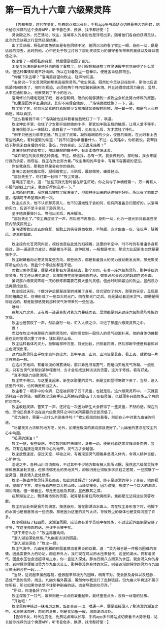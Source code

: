 # 第一百九十六章 六级聚灵阵
        【告知书友，时代在变化，免费站点难以长存，手机app多书源站点切换看书大势所趋，站长给你推荐的这个换源APP，听书音色多、换源、找书都好使！】
       灵诀殿之外，光芒涌动，牧尘，洛璃等人的身形也是浮现出来，随着他们各自的获得灵诀，此次的灵诀殿之行显然已是结束。
       出了灵诀殿，杨弘的面色依旧是有些阴晴不定，他阴沉沉的看了牧尘一眼，身形一动，便是远远的掠去，此时的他，心中还处于牧尘打败了那化天境实力的镇守者所带来的震骇以及难以置信之中。
       牧尘瞥了一眼杨弘的背影，然后便是收回了目光。
       木奎与冰清倒是有些好奇的看了看牧尘，他们很想知道牧尘在灵诀殿中究竟获得了什么灵诀，但这种事情毕竟不好询问，所以在对着牧尘一抱拳后，便是各自远掠而去。
       “你接下来去哪？”洛璃美目望向牧尘，轻声询问道。
       “去见识一下北苍灵院的那些高级聚灵阵。”牧尘笑道，既然如今灵诀已经到手，那他也应该抓紧时间修炼了，他时间紧迫，必须在两个月内突破到融天境，并且还得完成灵力融合，显然，从李玄通的身上，他察觉到了不小的压力。
       洛璃修长的睫毛轻眨了眨，她冰雪聪明，隐约的能够猜到一点牧尘会如此努力修炼的原因。
       “如果是因为李玄通的话，其实不用理会他的...”洛璃微微犹豫了一下，道。
       牧尘笑了笑，他目光紧紧的盯着眼前少女那精致如瓷般的脸颊，那一颦一笑，都是令人心神动摇，难以自拔。
       “这么看着我干嘛？”洛璃被他这样看着俏脸微红了一下，嗔道。
       牧尘伸出手掌，拉住了少女那纤细娇嫩的小手，那犹如羊脂玉般的触感，让得人爱不释手。
       洛璃俏脸浮上一抹嫣红，美目看了一下四周，见到无人后，方才放轻了挣扎。
       “倒不只是因为那李玄通。”牧尘抿了抿嘴，凝视着眼前的少女，俊逸的面庞，在此时看上去有些线条化，有种坚毅的味道：“我不知道你承担着什么，不过，在灵路中，你和我说，要帮我挡下那些来自身后的冷箭，那么，你的身前，又该谁来站着？”
       洛璃怔怔的望着牧尘，那琉璃般的眸子中，有着柔情在荡漾着。
       “或许现在的我没有这种资格，不过，相信我，总有一天，我会做到的，那时候，我会来履行我的承诺，而现在，我正在为此努力着。”牧尘柔和的声音中，有着不容置疑的坚定。
       你在我身后，那我自然是会在你的身前。
       洛璃贝齿轻咬着红唇，凝视着牧尘，半晌后，展颜微笑，螓首轻点。
       “那我先去了，你打算一起吗？”牧尘笑道。
       洛璃摇了摇头，道：“这些天我先暂时留在新生区吧，你之前夺了神魄榜第一，万一再有人不服气的找上门来，我也好帮你应对一下。”
       上次陌轮的事，虽然最后被牧尘解决掉了，但那种传出来的话终归不好听，所以有了前车之鉴，洛璃可不希望再出现一次。
       牧尘点点头，他不认识那苏灵儿，也不知道她性子会如何，但有所准备总归是好的，以洛璃的实力，应该不至于会弱了那苏灵儿。
       至于她真要做什么，等他出关后，再来解决。
       “那我先走了。”牧尘再度说了一声，然后也不再拖沓，身形一动，化为一道光影对着北苍灵院内部疾掠而去。
       洛璃望着牧尘远去的身影，俏脸上的笑容微微收敛，半晌后，方才幽幽一叹，轻叹声，随着风，逐渐的飘散。
       ...
       牧尘掠向北苍灵院内部，视线也是在此处的扫视着，这里的半空中，时不时的有着诸多身影掠过，那一道道灵力波动，都是相当不弱，这种区域，一般都是老生，那实力比起新生自然是要强不少。
       牧尘眼睛看向北苍灵院某些方向，那些地方，都是有着强大的灵力波动散发出来，那是聚灵阵所在的方向，而且个个等级怕都是不低。
       而牧尘略作思量，便是对着那右方深处掠去，那个方向，有着一座六级聚灵阵，那种等级的聚灵阵，牧尘还从未见识过，如果能够在那里面修炼的话，效果必然会远远的超越在这外面。
       虽说那六级聚灵阵每一天的修炼都需要花费大量的灵值，但此时时间紧迫的牧尘，显然没办法再顾虑这些。
       牧尘掠过天际，十数分钟后便是逐渐的减缓了身形，目光望向了前方，那里的天空，呈现剧烈的扭曲之状，仿佛形成了一座巨大的光门，而在那光门之后，则是涌动着滔天灵气，即便是隔得远远的，都是能够感觉到那种灵气所带来的一些压迫。
       咻咻！
       在那光门之外，正有着一道道身影对着光门暴掠而去，显然都是前来这座六级聚灵阵修炼的学员。
       牧尘也是赞叹了一声，然后身形一动，汇入人流之中，冲进了那座六级聚灵阵之中。
       轰！
       而就在牧尘冲进那座六级聚灵阵时，顿时感觉到一股惊人的灵气迎面扑来，他的身体仿佛都是在此时变得沉重了许多，犹如肩抗山岳。
       牧尘运转着体内灵力，抵御着那种沉重，目光抬起，扫视着四周，然后那眼中便是有着惊异之色涌现出来。
       这六级聚灵阵出乎牧尘意料的庞大，其中平原，山涧，山河皆是具备，看上去，就犹如一片世外桃源一般。
       在这片天地间，有着淡淡的薄雾涌动，那并非是寻常雾气，而是由天地灵气所凝，一般说来，只有当灵气浓郁到某种程度时，方才会形成这种淡淡的灵雾，这对于修炼，极有好处。
       “真不愧是六级聚灵阵。”
       牧尘赞不绝口，与这里比起来，新生区那里的灵气，倒是立即显得寒碜下来了，当然，进入这里的代价，也的确是相当之大。
       牧尘看了一眼手中的令牌，已经被扣除了四千灵值，也就是说，这六级聚灵阵中，一天就要消耗四千的灵值，按照牧尘现在手头上所拥有的那五十万左右灵值，也就顶多只能修炼三个月的时间而已。
       牧尘收起灵牌，苦笑了一声，还好这一次因为新生大会获得了一些灵值，不然的话，现在的他，恐怕还真拿不出在这六级聚灵阵之中闭关所需要的全部灵值了。
       “灵力融合，需要一点什么外部条件吗？”牧尘视线四处看看，然后在心中对着九幽雀询问道。
       “尽量找灵力浓郁的地方吧，另外，如果是极深的湖泊那就更好了。”九幽雀的意念在牧尘的心中响起。
       “极深的湖泊？”
       牧尘一怔，有些疑惑，不过暂时却并未细问，身形一动，便是对着这聚灵阵深处而去，显然，只有在越接近聚灵阵中心的地带，灵气方才会越强。
       牧尘放慢速度，掠过天空，呼吸之间，有着滚滚灵气顺着鼻息涌入体内，令得人精神百倍，心旷神怡。
       沿途之中，各种山川河流都有，不过其中不少地方都有被人影所占据，虽然这六级聚灵阵中修炼极其消耗灵值，但那浓郁无比的天地灵气，却依旧是让得很多学员趋之若鹜，一旦攒够了一些灵值，就会涌入此处修炼。
       牧尘一路直奔聚灵阵深处而去，如此约莫将近十分钟后，终于是逐渐的停下了身形，他的视线，望向了下方，那里有着两座巨大的山峰，山峰交接处，因为碰撞，形成了一个巨大的湖泊，湖泊清澈，但一眼看去，却是无法触及其底，显然极其之深。
       在那湖泊之上，飘荡着浓郁的灵雾，就算是有着狂风吹拂而来，竟都是无法将这些灵雾吹散。
       牧尘对此处倒是极为的满意，按落身形，落在那湖泊水面上，而在牧尘身形落下时，他脚下的水面也是被震荡出一些涟漪，那是因为这里的灵气太浓，导致牧尘的身体也是变得沉重了许多。
       牧尘视线扫了扫四周，这湖泊周围，应该也有着学员暗中在修炼，不过比起外面倒是安静了许多，在这里修炼的话，应该不会被干扰。
       “接下来怎么办？”牧尘再度询问。
       “潜入湖泊深处修炼。”九幽雀淡淡的回道。
       “潜入湖泊深处？”牧尘一愣。
       牧尘气海中，九幽雀优雅的伸展着燃烧着黑炎的双翼，道：“灵力融合是一件极为困难的事情，因此需要外力的协助，而这种外力，我们现在可以用水压来替代，这里的湖水，拥有着灵气，因此水压也会远超寻常之水，你一旦进入深处，那自四面八方而来的水压，就会涌入你的身体，到时候你便催动灵力与九幽火交汇，那种弥漫你身体的水压，则会逐渐的将你的灵力与九幽火挤压融合在一起...”
       “当然，这说起来虽然容易，但做起来却极为的困难，稍有不对，便会损及身体以及经脉，造成严重的伤势，而且，九幽火格外霸道，虽然你与我进行了血脉链接，但九幽火毕竟还不属于你所有，所以如果你承受不住那种剧痛的话，也会导致前功尽弃。”
       “所以，你准备好了吗？”
       牧尘深吸了一口气，眼神则是一点点的凝重起来，最终重重点头，没有一丝毫的犹豫。
       “开始吧！”
       牧尘黑眸中掠过一抹凌厉之色，旋即身形一动，噗通一声，便是直接没入了那清澈的湖泊之中，水浪荡漾而开，而他的身形，则是犹如鱼一般，潜向湖泊深处。
       【告知书友，时代在变化，免费站点难以长存，手机app多书源站点切换看书大势所趋，站长给你推荐的这个换源APP，听书音色多、换源、找书都好使！】